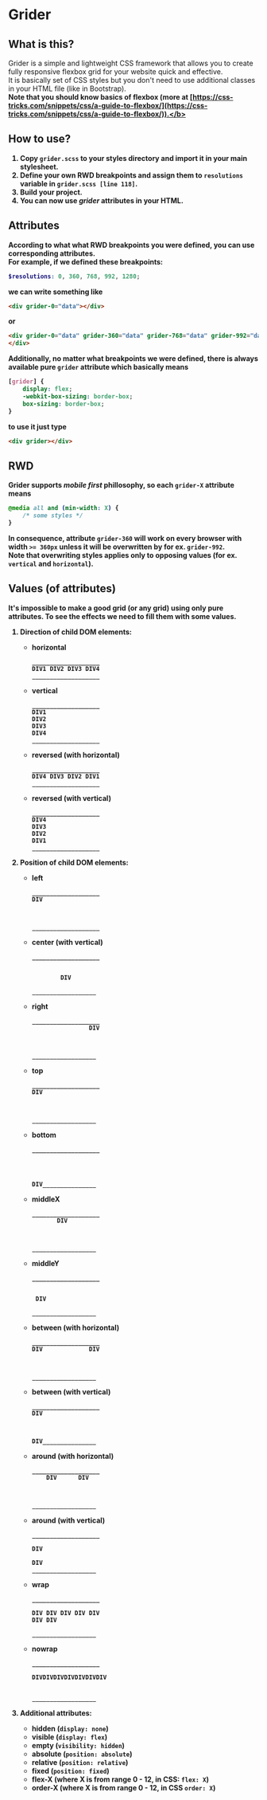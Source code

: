 # Grider

## What is this?
Grider is a simple and lightweight CSS framework that allows you to create fully responsive flexbox grid for your website quick and effective.  
It is basically set of CSS styles but you don't need to use additional classes in your HTML file (like in Bootstrap).  
<b>Note that you should know basics of flexbox (more at [https://css-tricks.com/snippets/css/a-guide-to-flexbox/](https://css-tricks.com/snippets/css/a-guide-to-flexbox/)).</b>

## How to use?
1. Copy `grider.scss` to your styles directory and import it in your main stylesheet.
2. Define your own RWD breakpoints and assign them to `resolutions` variable in `grider.scss [line 118]`.
3. Build your project.
4. You can now use <i>grider</i> attributes in your HTML.

## Attributes
According to what what RWD breakpoints you were defined, you can use corresponding attributes.    
For example, if we defined these breakpoints:
```SCSS
$resolutions: 0, 360, 768, 992, 1280;
```
we can write something like
```HTML
<div grider-0="data"></div>
```
or
```HTML
<div grider-0="data" grider-360="data" grider-768="data" grider-992="data" grider-1280="data">
</div>
```

Additionally, no matter what breakpoints we were defined, there is always available pure `grider` attribute which basically means
```CSS
[grider] {
    display: flex;
    -webkit-box-sizing: border-box;
    box-sizing: border-box;
}
```
to use it just type
```HTML
<div grider></div>
```

## RWD
Grider supports <i>mobile first</i> phillosophy, so each `grider-X` attribute means
```CSS
@media all and (min-width: X) {
    /* some styles */
}
```
In consequence, attribute `grider-360` will work on every browser with width `>= 360px` unless it will be overwritten by for ex. `grider-992`.  
Note that overwriting styles applies only to opposing values (for ex. `vertical` and `horizontal`).

## Values (of attributes)
It's impossible to make a good grid (or any grid) using only pure attributes. To see the effects we need to fill them with some values.


1. Direction of child DOM elements:

    - horizontal
        ```
        ___________________
        DIV1 DIV2 DIV3 DIV4
        ___________________
        ```
       
    - vertical
        ```
        ___________________
        DIV1  
        DIV2  
        DIV3  
        DIV4
        ___________________
        ```
       
    - reversed (with horizontal)
        ```
        ___________________
        DIV4 DIV3 DIV2 DIV1
        ___________________
        ```
       
    - reversed (with vertical)
        ```
        ___________________
        DIV4  
        DIV3  
        DIV2  
        DIV1  
        ___________________
        ```
       

2. Position of child DOM elements:

    - left
        ```
        ___________________
        DIV
          
          
          
        ___________________
        ```
       
    - center (with vertical)
        ```
        ___________________
                  
                  
                DIV
                  
        __________________
       ```
    - right
        ```
        ___________________
                        DIV
                  
                
                  
        __________________
       ```
    - top
        ```
        ___________________
        DIV                
                  
                
                  
        __________________
       ```
    - bottom
        ```
        ___________________
                        
                  
                
                  
        DIV_______________
       ```
    - middleX
        ```
        ___________________
               DIV       
                  
                
                  
        __________________
       ```
    - middleY
        ```
        ___________________
                      
                  
         DIV       
                  
        __________________
       ```
    - between (with horizontal)
        ```
        ___________________
        DIV             DIV
                  
                
                  
        __________________
       ```
    - between (with vertical)
        ```
        ___________________
        DIV             
                  
                
                  
        DIV_______________
       ```
    - around (with horizontal)
        ```
        ___________________
            DIV      DIV
                  
                
                  
        __________________
       ```
    - around (with vertical)
        ```
        ___________________
                     
        DIV          
                
        DIV       
        __________________
       ```
    - wrap
        ```
        ___________________
                     
        DIV DIV DIV DIV DIV 
        DIV DIV        
              
        __________________
       ```
    - nowrap
        ```
        ___________________
                     
        DIVDIVDIVDIVDIVDIVDIV 
        
              
        __________________
       ```
    

3. Additional attributes:
    
    - hidden (`display: none`)
    - visible (`display: flex`)
    - empty (`visibility: hidden`)
    - absolute (`position: absolute`)
    - relative (`position: relative`)
    - fixed (`position: fixed`)
    - flex-X (where X is from range 0 - 12, in CSS: `flex: X`)
    - order-X (where X is from range 0 - 12, in CSS `order: X`)
